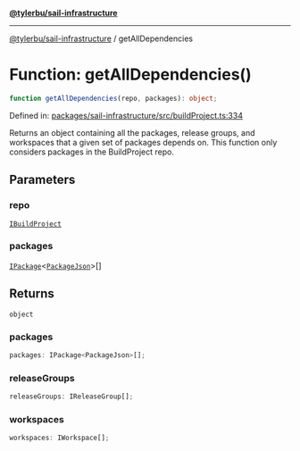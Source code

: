 [**@tylerbu/sail-infrastructure**](../README.md)

***

[@tylerbu/sail-infrastructure](../README.md) / getAllDependencies

# Function: getAllDependencies()

```ts
function getAllDependencies(repo, packages): object;
```

Defined in: [packages/sail-infrastructure/src/buildProject.ts:334](https://github.com/tylerbutler/tools-monorepo/blob/main/packages/sail-infrastructure/src/buildProject.ts#L334)

Returns an object containing all the packages, release groups, and workspaces that a given set of packages depends
on. This function only considers packages in the BuildProject repo.

## Parameters

### repo

[`IBuildProject`](../interfaces/IBuildProject.md)

### packages

[`IPackage`](../interfaces/IPackage.md)\<[`PackageJson`](../type-aliases/PackageJson.md)\>[]

## Returns

`object`

### packages

```ts
packages: IPackage<PackageJson>[];
```

### releaseGroups

```ts
releaseGroups: IReleaseGroup[];
```

### workspaces

```ts
workspaces: IWorkspace[];
```
